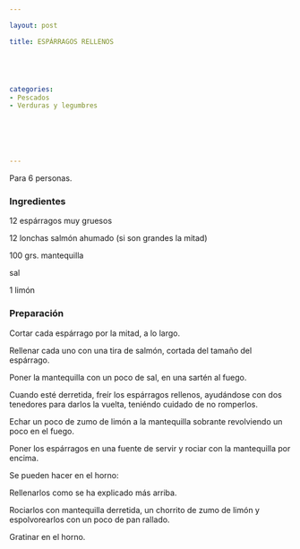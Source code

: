 ```yaml
---

layout: post

title: ESPÁRRAGOS RELLENOS





categories:
- Pescados
- Verduras y legumbres






---
```


Para 6 personas.

<h3>Ingredientes</h3>

12 espárragos muy gruesos

12 lonchas salmón ahumado (si son grandes la mitad)

100 grs. mantequilla

sal

1 limón

<h3>Preparación</h3>

Cortar cada espárrago por la mitad, a lo largo.

Rellenar cada uno con una tira de salmón, cortada del tamaño del espárrago.

Poner la mantequilla con un poco de sal, en una sartén al fuego.

Cuando esté derretida, freír los espárragos rellenos, ayudándose con dos tenedores para darlos la vuelta, teniéndo cuidado de no romperlos.

Echar un poco de zumo de limón a la mantequilla sobrante revolviendo un poco en el fuego.

Poner los espárragos en una fuente de servir y rociar con la mantequilla por encima.

Se pueden hacer en el horno:

Rellenarlos como se ha explicado más arriba.

Rociarlos con mantequilla derretida, un chorrito de zumo de limón y espolvorearlos con un poco de pan rallado.

Gratinar en el horno.

